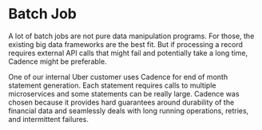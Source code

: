 # Batch Job

A lot of batch jobs are not pure data manipulation programs. For those, the existing big data frameworks are the best fit.
But if processing a record requires external API calls that might fail and potentially take a long time, Cadence might be preferable.

One of our internal Uber customer uses Cadence for end of month statement generation. Each statement requires calls to multiple
microservices and some statements can be really large. Cadence was chosen because it provides hard guarantees around durability of the financial data and seamlessly deals with long running operations, retries, and intermittent failures.
